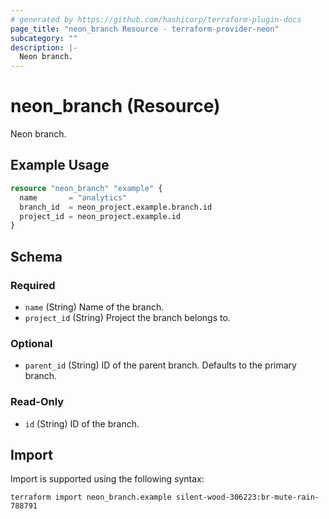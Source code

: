 ```yaml
---
# generated by https://github.com/hashicorp/terraform-plugin-docs
page_title: "neon_branch Resource - terraform-provider-neon"
subcategory: ""
description: |-
  Neon branch.
---
```


# neon_branch (Resource)

Neon branch.

## Example Usage

```terraform
resource "neon_branch" "example" {
  name       = "analytics"
  branch_id  = neon_project.example.branch.id
  project_id = neon_project.example.id
}
```

<!-- schema generated by tfplugindocs -->
## Schema

### Required

- `name` (String) Name of the branch.
- `project_id` (String) Project the branch belongs to.

### Optional

- `parent_id` (String) ID of the parent branch. Defaults to the primary branch.

### Read-Only

- `id` (String) ID of the branch.

## Import

Import is supported using the following syntax:

```shell
terraform import neon_branch.example silent-wood-306223:br-mute-rain-788791
```

